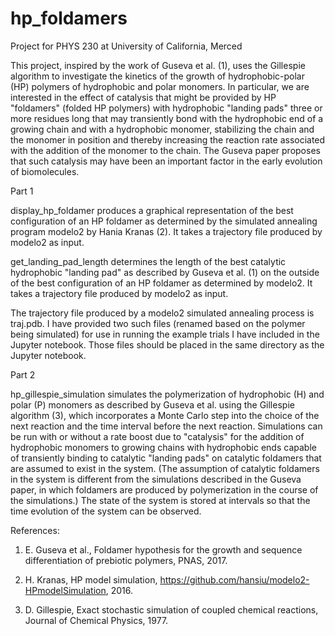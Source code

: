 # hp_foldamers
Project for PHYS 230 at University of  California, Merced

This project, inspired by the work of Guseva et al. (1), uses the Gillespie algorithm to investigate the kinetics of the growth of hydrophobic-polar (HP) polymers of hydrophobic and polar monomers. In particular, we are interested in the effect of catalysis that might be provided by HP "foldamers" (folded HP polymers) with hydrophobic "landing pads" three or more residues long that may transiently bond with the hydrophobic end of a growing chain and with a hydrophobic monomer, stabilizing the chain and the monomer in position and thereby increasing the reaction rate associated with the addition of the monomer to the chain. The Guseva paper proposes that such catalysis may have been an important factor in the early evolution of biomolecules.

Part 1

display_hp_foldamer produces a graphical representation of the best configuration of an HP foldamer as determined by the simulated annealing program modelo2 by Hania Kranas (2). It takes a trajectory file produced by modelo2 as input.

get_landing_pad_length determines the length of the best catalytic hydrophobic "landing pad" as described by Guseva et al. (1) on the outside of the best configuration of an HP foldamer as determined by modelo2. It takes a trajectory file produced by modelo2 as input.

The trajectory file produced by a modelo2 simulated annealing process is traj.pdb. I have provided two such files (renamed based on the polymer being simulated) for use in running the example trials I have included in the Jupyter notebook. Those files should be placed in the same directory as the Jupyter notebook.

Part 2

hp_gillespie_simulation simulates the polymerization of hydrophobic (H) and polar (P) monomers as described by Guseva et al. using the Gillespie algorithm (3), which incorporates a Monte Carlo step into the choice of the next reaction and the time interval before the next reaction. Simulations can be run with or without a rate boost due to "catalysis" for the addition of hydrophobic monomers to growing chains with hydrophobic ends capable of transiently binding to catalytic "landing pads" on catalytic foldamers that are assumed to exist in the system. (The assumption of catalytic foldamers in the system is different from the simulations described in the Guseva paper, in which foldamers are produced by polymerization in the course of the simulations.) The state of the system is stored at intervals so that the time evolution of the system can be observed.

References:

1. E. Guseva et al., Foldamer hypothesis for the growth and sequence differentiation of prebiotic polymers, PNAS, 2017.

2. H. Kranas, HP model simulation, https://github.com/hansiu/modelo2-HPmodelSimulation, 2016.

3. D. Gillespie, Exact stochastic simulation of coupled chemical reactions, Journal of Chemical Physics, 1977.
